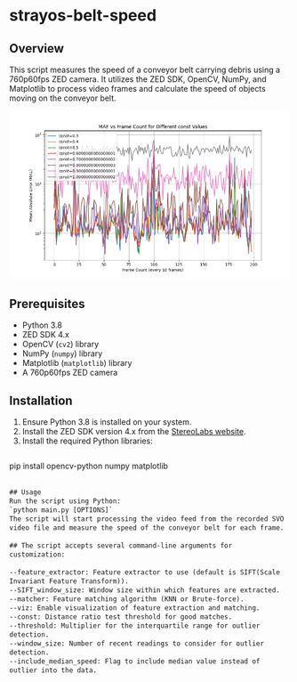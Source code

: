 # strayos-belt-speed



## Overview
This script measures the speed of a conveyor belt carrying debris using a 760p60fps ZED camera. It utilizes the ZED SDK, OpenCV, NumPy, and Matplotlib to process video frames and calculate the speed of objects moving on the conveyor belt.

![MAE vs Frame count ](assets/mae_vs_frame_count.png)



## Prerequisites
- Python 3.8
- ZED SDK 4.x
- OpenCV (`cv2`) library
- NumPy (`numpy`) library
- Matplotlib (`matplotlib`) library
- A 760p60fps ZED camera

## Installation
1. Ensure Python 3.8 is installed on your system.
2. Install the ZED SDK version 4.x from the [StereoLabs website](https://www.stereolabs.com/developers/).
3. Install the required Python libraries:
   ```
pip install opencv-python numpy matplotlib
```

## Usage
Run the script using Python:
`python main.py [OPTIONS]`
The script will start processing the video feed from the recorded SVO video file and measure the speed of the conveyor belt for each frame.

## The script accepts several command-line arguments for customization:

--feature_extractor: Feature extractor to use (default is SIFT(Scale Invariant Feature Transform)).
--SIFT_window_size: Window size within which features are extracted.
--matcher: Feature matching algorithm (KNN or Brute-force).
--viz: Enable visualization of feature extraction and matching.
--const: Distance ratio test threshold for good matches.
--threshold: Multiplier for the interquartile range for outlier detection.
--window_size: Number of recent readings to consider for outlier detection.
--include_median_speed: Flag to include median value instead of outlier into the data.
